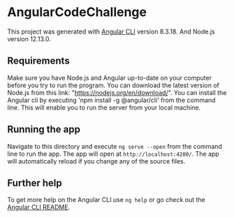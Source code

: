 # AngularCodeChallenge

This project was generated with [Angular CLI](https://github.com/angular/angular-cli) version 8.3.18. And Node.js version 12.13.0.

## Requirements

Make sure you have Node.js and Angular up-to-date on your computer before you try to run the program. You can download the latest version of Node.js from this link: "https://nodejs.org/en/download/". You can install the Angular cli by executing 'npm install -g @angular/cli' from the command line. This will enable you to run the server from your local machine.

## Running the app

Navigate to this directory and execute `ng serve --open` from the command line to run the app. The app will open at `http://localhost:4200/`. The app will automatically reload if you change any of the source files.

## Further help

To get more help on the Angular CLI use `ng help` or go check out the [Angular CLI README](https://github.com/angular/angular-cli/blob/master/README.md).
